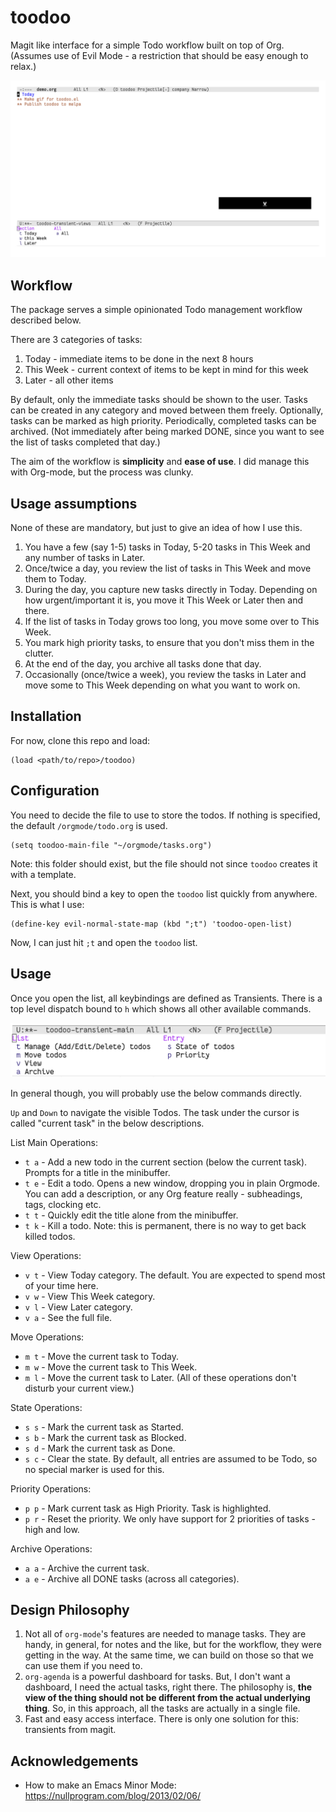 # toodoo

Magit like interface for a simple Todo workflow built on top of Org.
(Assumes use of Evil Mode - a restriction that should be easy enough to relax.)

![toodoo in action](demo.gif)

## Workflow

The package serves a simple opinionated Todo management workflow described below.

There are 3 categories of tasks:
1. Today - immediate items to be done in the next 8 hours
2. This Week - current context of items to be kept in mind for this week
3. Later - all other items

By default, only the immediate tasks should be shown to the user. Tasks can be created in any category and moved between them freely. Optionally, tasks can be marked as high priority. Periodically, completed tasks can be archived. (Not immediately after being marked DONE, since you want to see the list of tasks completed that day.)

The aim of the workflow is **simplicity** and **ease of use**. I did manage this with Org-mode, but the process was clunky.

## Usage assumptions

None of these are mandatory, but just to give an idea of how I use this.

1. You have a few (say 1-5) tasks in Today, 5-20 tasks in This Week and any number of tasks in Later.
2. Once/twice a day, you review the list of tasks in This Week and move them to Today.
3. During the day, you capture new tasks directly in Today. Depending on how urgent/important it is, you move it This Week or Later then and there.
4. If the list of tasks in Today grows too long, you move some over to This Week.
5. You mark high priority tasks, to ensure that you don't miss them in the clutter.
6. At the end of the day, you archive all tasks done that day.
7. Occasionally (once/twice a week), you review the tasks in Later and move some to This Week depending on what you want to work on.

## Installation

For now, clone this repo and load:
```
(load <path/to/repo>/toodoo)
```

## Configuration

You need to decide the file to use to store the todos. If nothing is specified, the default `/orgmode/todo.org` is used.
```
(setq toodoo-main-file "~/orgmode/tasks.org")
```
Note: this folder should exist, but the file should not since `toodoo` creates it with a template.

Next, you should bind a key to open the `toodoo` list quickly from anywhere. This is what I use:
```
(define-key evil-normal-state-map (kbd ";t") 'toodoo-open-list)
```
Now, I can just hit `;t` and open the `toodoo` list.

## Usage

Once you open the list, all keybindings are defined as Transients. There is a top level dispatch bound to `h` which shows all other available commands.

![toodoo top level transient](dispatch.png)

In general though, you will probably use the below commands directly.

`Up` and `Down` to navigate the visible Todos. The task under the cursor is called "current task" in the below descriptions.

List Main Operations:
+ `t a` - Add a new todo in the current section (below the current task). Prompts for a title in the minibuffer.
+ `t e` - Edit a todo. Opens a new window, dropping you in plain Orgmode. You can add a description, or any Org feature really - subheadings, tags, clocking etc.
+ `t t` - Quickly edit the title alone from the minibuffer.
+ `t k` - Kill a todo. Note: this is permanent, there is no way to get back killed todos.

View Operations:
+ `v t` - View Today category. The default. You are expected to spend most of your time here.
+ `v w` - View This Week category.
+ `v l` - View Later category.
+ `v a` - See the full file.

Move Operations:
+ `m t` - Move the current task to Today.
+ `m w` - Move the current task to This Week.
+ `m l` - Move the current task to Later.
(All of these operations don't disturb your current view.)

State Operations:
+ `s s` - Mark the current task as Started.
+ `s b` - Mark the current task as Blocked.
+ `s d` - Mark the current task as Done.
+ `s c` - Clear the state.
By default, all entries are assumed to be Todo, so no special marker is used for this.

Priority Operations:
+ `p p` - Mark current task as High Priority. Task is highlighted.
+ `p r` - Reset the priority.
We only have support for 2 priorities of tasks - high and low.

Archive Operations:
+ `a a` - Archive the current task.
+ `a e` - Archive all DONE tasks (across all categories).

## Design Philosophy

1. Not all of `org-mode`'s features are needed to manage tasks. They are handy, in general, for notes and the like, but for the workflow, they were getting in the way. At the same time, we can build on those so that we can use them if you need to.
2. `org-agenda` is a powerful dashboard for tasks. But, I don't want a dashboard, I need the actual tasks, right there. The philosophy is, **the view of the thing should not be different from the actual underlying thing**. So, in this approach, all the tasks are actually in a single file.
3. Fast and easy access interface. There is only one solution for this: transients from magit.

## Acknowledgements

- How to make an Emacs Minor Mode: https://nullprogram.com/blog/2013/02/06/
